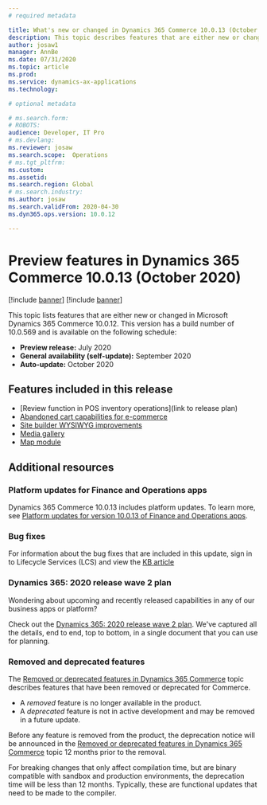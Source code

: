 ```yaml
---
# required metadata

title: What's new or changed in Dynamics 365 Commerce 10.0.13 (October 2020)
description: This topic describes features that are either new or changed in Dynamics 365 Commerce 10.0.13. 
author: josaw1
manager: AnnBe
ms.date: 07/31/2020
ms.topic: article
ms.prod: 
ms.service: dynamics-ax-applications
ms.technology: 

# optional metadata

# ms.search.form: 
# ROBOTS: 
audience: Developer, IT Pro
# ms.devlang: 
ms.reviewer: josaw
ms.search.scope:  Operations
# ms.tgt_pltfrm: 
ms.custom: 
ms.assetid: 
ms.search.region: Global
# ms.search.industry: 
ms.author: josaw
ms.search.validFrom: 2020-04-30 
ms.dyn365.ops.version: 10.0.12

---
```

# Preview features in Dynamics 365 Commerce 10.0.13 (October 2020)

[!include [banner](../includes/banner.md)]
[!include [banner](../includes/preview-banner.md)]

This topic lists features that are either new or changed in Microsoft Dynamics 365 Commerce 10.0.12. This version has a build number of 10.0.569 and is available on the following schedule:

- **Preview release:** July 2020
- **General availability (self-update):** September 2020
- **Auto-update:** October 2020

## Features included in this release

- [Review function in POS inventory operations](link to release plan)
- [Abandoned cart capabilities for e-commerce](https://docs.microsoft.com/en-us/dynamics365-release-plan/2020wave2/commerce/dynamics365-commerce/abandoned-cart-capabilities-e-commerce)
- [Site builder WYSIWYG improvements](https://docs.microsoft.com/en-us/dynamics365-release-plan/2020wave2/commerce/dynamics365-commerce/site-builder-wysiwyg-improvements)
- [Media gallery](https://docs.microsoft.com/en-us/dynamics365-release-plan/2020wave2/commerce/dynamics365-commerce/new-out-of-box-commerce-modules-e-commerce)
- [Map module](https://docs.microsoft.com/en-us/dynamics365-release-plan/2020wave2/commerce/dynamics365-commerce/new-out-of-box-commerce-modules-e-commerce)


## Additional resources

### Platform updates for Finance and Operations apps

Dynamics 365 Commerce 10.0.13 includes platform updates. To learn more, see [Platform updates for version 10.0.13 of Finance and Operations apps](../../fin-ops-core/dev-itpro/get-started/whats-new-platform-update-10-0-13.md).

### Bug fixes 
For information about the bug fixes that are included in this update, sign in to Lifecycle Services (LCS) and view the [KB article](https://fix.lcs.dynamics.com/)

### Dynamics 365: 2020 release wave 2 plan

Wondering about upcoming and recently released capabilities in any of our business apps or platform?

Check out the [Dynamics 365: 2020 release wave 2 plan](https://docs.microsoft.com/dynamics365-release-plan/2020wave2/). We've captured all the details, end to end, top to bottom, in a single document that you can use for planning.

### Removed and deprecated features

The [Removed or deprecated features in Dynamics 365 Commerce](removed-deprecated-features-commerce.md) topic describes features that have been removed or deprecated for Commerce.

- A *removed* feature is no longer available in the product.
- A *deprecated* feature is not in active development and may be removed in a future update.

Before any feature is removed from the product, the deprecation notice will be announced in the [Removed or deprecated features in Dynamics 365 Commerce](removed-deprecated-features-commerce.md) topic 12 months prior to the removal.

For breaking changes that only affect compilation time, but are binary compatible with sandbox and production environments, the deprecation time will be less than 12 months. Typically, these are functional updates that need to be made to the compiler.

